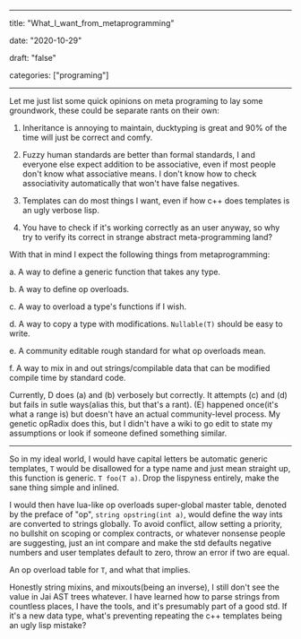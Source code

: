 
---

title: "What\_I\_want\_from\_metaprogramming"

date: "2020-10-29"

draft: "false"

categories: ["programing"]

---

Let me just list some quick opinions on meta programing to lay some groundwork, these could be separate rants on their own:

1. Inheritance is annoying to maintain, ducktyping is great and 90% of the time will just be correct and comfy.

2. Fuzzy human standards are better than formal standards, I and everyone else expect addition to be associative, even if most people don't know what associative means. I don't know how to check associativity automatically that won't have false negatives.

3. Templates can do most things I want, even if how c++ does templates is an ugly verbose lisp.

4. You have to check if it's working correctly as an user anyway, so why try to verify its correct in strange abstract meta-programming land?

With that in mind I expect the following things from metaprogramming:

a. A way to define a generic function that takes any type.

b. A way to define op overloads.

c. A way to overload a type's functions if I wish.

d. A way to copy a type with modifications. ```Nullable(T)```
should be easy to write.

e. A community editable rough standard for what op overloads mean.

f. A way to mix in and out strings/compilable data that can be modified compile time by standard code.

Currently, D does (a) and (b) verbosely but correctly. It attempts (c) and (d) but fails in sutle ways(alias this, but that's a rant). (E) happened once(it's what a range is) but doesn't have an actual community-level process. My genetic opRadix does this, but I didn't have a wiki to go edit to state my assumptions or look if someone defined something similar.

---

So in my ideal world, I would have capital letters be automatic generic templates, ```T``` would be disallowed for a type name and just mean straight up, this function is generic. ```T foo(T a)```. Drop the lispyness entirely, make the sane thing simple and inlined.

I would then have lua-like op overloads super-global master table, denoted by the preface of "op", ```string opstring(int a)```, would define the way ints are converted to strings globally. To avoid conflict, allow setting a priority, no bullshit on scoping or complex contracts, or whatever nonsense people are suggesting, just an int compare and make the std defaults negative numbers and user templates default to zero, throw an error if two are equal.

An op overload table for ```T```, and what that implies. 

Honestly string mixins, and mixouts(being an inverse), I still don't see the value in Jai AST trees whatever. I have learned how to parse strings from countless places, I have the tools, and it's presumably part of a good std. If it's a new data type, what's preventing repeating the c++ templates being an ugly lisp mistake? 
